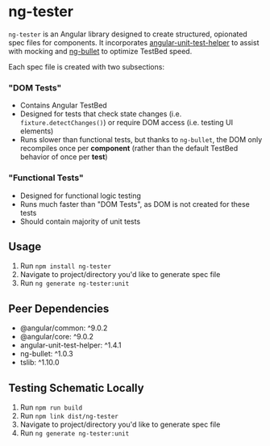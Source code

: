 # ng-tester

`ng-tester` is an Angular library designed to create structured, opionated spec files for components. It incorporates [angular-unit-test-helper](https://www.npmjs.com/package/angular-unit-test-helper) to assist with mocking and [ng-bullet](https://www.npmjs.com/package/ng-bullet) to optimize TestBed speed.

Each spec file is created with two subsections:

### "DOM Tests"

- Contains Angular TestBed
- Designed for tests that check state changes (i.e. `fixture.detectChanges()`) or require DOM access (i.e. testing UI elements)
- Runs slower than functional tests, but thanks to `ng-bullet`, the DOM only recompiles once per **component** (rather than the default TestBed behavior of once per **test**)

### "Functional Tests"

- Designed for functional logic testing
- Runs much faster than "DOM Tests", as DOM is not created for these tests
- Should contain majority of unit tests

## Usage

1. Run `npm install ng-tester`
2. Navigate to project/directory you'd like to generate spec file
3. Run `ng generate ng-tester:unit`

## Peer Dependencies

- @angular/common: ^9.0.2
- @angular/core: ^9.0.2
- angular-unit-test-helper: ^1.4.1
- ng-bullet: ^1.0.3
- tslib: ^1.10.0

## Testing Schematic Locally

1. Run `npm run build`
2. Run `npm link dist/ng-tester`
3. Navigate to project/directory you'd like to generate spec file
4. Run `ng generate ng-tester:unit`
